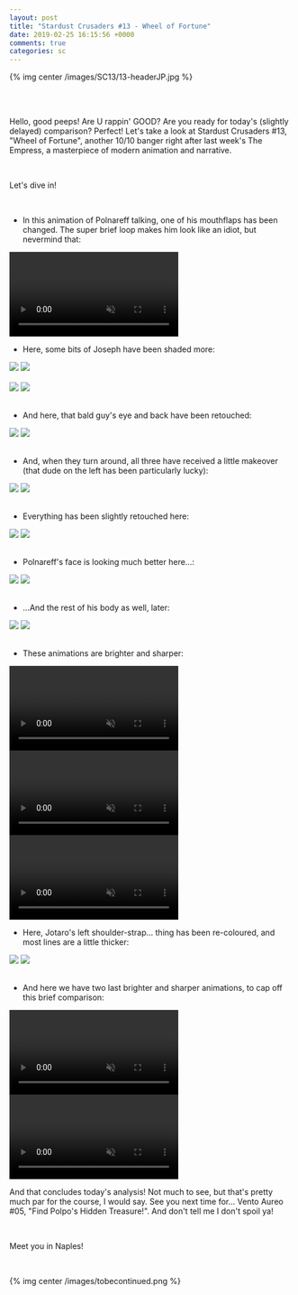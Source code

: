 ```yaml
---
layout: post
title: "Stardust Crusaders #13 - Wheel of Fortune"
date: 2019-02-25 16:15:56 +0000
comments: true
categories: sc
---
```


{% img center /images/SC13/13-headerJP.jpg %}
<!-- more -->

<br>
<br>

Hello, good peeps! Are U rappin' GOOD? Are you ready for today's (slightly delayed) comparison? Perfect! Let's take a look at Stardust Crusaders #13, "Wheel of Fortune", another 10/10 banger right after last week's The Empress, a masterpiece of modern animation and narrative.

<br>

Let's dive in!

<br>

- In this animation of Polnareff talking, one of his mouthflaps has been changed. The super brief loop makes him look like an idiot, but nevermind that:

<video class='center' muted nocontrols autoplay playsinline loop preload='auto'>
  <source src="./../videos/SC13/01 - polflap.webm" type='video/webm; codecs="vp8, vorbis"'>
  <source src="./../videos/SC13/01 - polflap.mp4" type='video/mp4; codecs=avc1.42E01E,mp4a.40.2'>
</video>

- Here, some bits of Joseph have been shaded more:

<div id="container1" class="twentytwenty-container">
 <img src="./../images/SC13/tv-10200.jpg" />
 <img src="./../images/SC13/bd-10200.jpg" />
</div>

<br>

<div id="container1" class="twentytwenty-container">
 <img src="./../images/SC13/tv-10320.jpg" />
 <img src="./../images/SC13/bd-10320.jpg" />
</div>

<br>

- And here, that bald guy's eye and back have been retouched:

<div id="container1" class="twentytwenty-container">
 <img src="./../images/SC13/tv-11270.jpg" />
 <img src="./../images/SC13/bd-11270.jpg" />
</div>

<br>

- And, when they turn around, all three have received a little makeover (that dude on the left has been particularly lucky):

<div id="container1" class="twentytwenty-container">
 <img src="./../images/SC13/tv-11290.jpg" />
 <img src="./../images/SC13/bd-11290.jpg" />
</div>

<br>

- Everything has been slightly retouched here:

<div id="container1" class="twentytwenty-container">
 <img src="./../images/SC13/tv-13205.jpg" />
 <img src="./../images/SC13/bd-13205.jpg" />
</div>

<br>

- Polnareff's face is looking much better here...:

<div id="container1" class="twentytwenty-container">
 <img src="./../images/SC13/tv-17660.jpg" />
 <img src="./../images/SC13/bd-17660.jpg" />
</div>

<br>

- ...And the rest of his body as well, later:

<div id="container1" class="twentytwenty-container">
 <img src="./../images/SC13/tv-17890.jpg" />
 <img src="./../images/SC13/bd-17890.jpg" />
</div>

<br>

- These animations are brighter and sharper:

<video class='center' muted nocontrols autoplay playsinline loop preload='auto'>
  <source src="./../videos/SC13/02 - brighter and sharper 1.webm" type='video/webm; codecs="vp8, vorbis"'>
  <source src="./../videos/SC13/02 - brighter and sharper 1.mp4" type='video/mp4; codecs=avc1.42E01E,mp4a.40.2'>
</video>

<video class='center' muted nocontrols autoplay playsinline loop preload='auto'>
  <source src="./../videos/SC13/03 - brighter and sharper 2.webm" type='video/webm; codecs="vp8, vorbis"'>
  <source src="./../videos/SC13/03 - brighter and sharper 2.mp4" type='video/mp4; codecs=avc1.42E01E,mp4a.40.2'>
</video>

<video class='center' muted nocontrols autoplay playsinline loop preload='auto'>
  <source src="./../videos/SC13/04 - brighter and sharper 3.webm" type='video/webm; codecs="vp8, vorbis"'>
  <source src="./../videos/SC13/04 - brighter and sharper 3.mp4" type='video/mp4; codecs=avc1.42E01E,mp4a.40.2'>
</video>

- Here, Jotaro's left shoulder-strap... thing has been re-coloured, and most lines are a little thicker:

<div id="container1" class="twentytwenty-container">
 <img src="./../images/SC13/tv-26590.jpg" />
 <img src="./../images/SC13/bd-26590.jpg" />
</div>

<br>

- And here we have two last brighter and sharper animations, to cap off this brief comparison:

<video class='center' muted nocontrols autoplay playsinline loop preload='auto'>
  <source src="./../videos/SC13/05 - brighter and sharper 4.webm" type='video/webm; codecs="vp8, vorbis"'>
  <source src="./../videos/SC13/05 - brighter and sharper 4.mp4" type='video/mp4; codecs=avc1.42E01E,mp4a.40.2'>
</video>

<video class='center' muted nocontrols autoplay playsinline loop preload='auto'>
  <source src="./../videos/SC13/06 - brighter and sharper 5.webm" type='video/webm; codecs="vp8, vorbis"'>
  <source src="./../videos/SC13/06 - brighter and sharper 5.mp4" type='video/mp4; codecs=avc1.42E01E,mp4a.40.2'>
</video>

And that concludes today's analysis! Not much to see, but that's pretty much par for the course, I would say. See you next time for... Vento Aureo #05, "Find Polpo's Hidden Treasure!". And don't tell me I don't spoil ya!

<br>

Meet you in Naples!

<br>

{% img center /images/tobecontinued.png %}